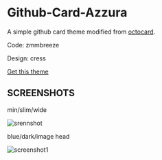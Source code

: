 Github-Card-Azzura
===
A simple github card theme modified from [octocard](https://github.com/zmmbreeze/octocard/).

Code: zmmbreeze

Design: cress

[Get this theme](https://github.com/zmmbreeze/octocard/blob/master/themes/azzura.less) 


## SCREENSHOTS

min/slim/wide

![srennshot]([http://duran.qiniudn.com/media/github-slim.png](https://raw.githubusercontent.com/cresstoo/github-card-theme/refs/heads/master/github-card-blue.png))

blue/dark/image head

![screenshot1]([http://duran.qiniudn.com/media/github-card-blue.png](https://raw.githubusercontent.com/cresstoo/github-card-theme/refs/heads/master/github-slim.png))
